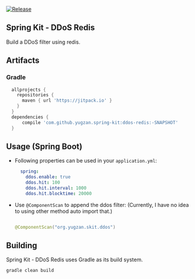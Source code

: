 [![Release](https://jitpack.io/v/yugzan/spring-kit.svg)](https://jitpack.io/#yugzan/spring-kit)

Spring Kit - DDoS Redis 
--------------------
Build a DDoS filter using redis.


## Artifacts

### Gradle

```gradle
  allprojects {
    repositories {
      maven { url 'https://jitpack.io' }
    }
  }
  dependencies {
      compile 'com.github.yugzan.spring-kit:ddos-redis:-SNAPSHOT'
  }
```


## Usage (Spring Boot)

* Following properties can be used in your `application.yml`:

    ```yml
      spring:
        ddos.enable: true
        ddos.hit: 100
        ddos.hit.interval: 1000
        ddos.hit.blocktime: 20000
    ```


* Use `@ComponentScan` to append the ddos filter:
(Currently, I have no idea to using other method auto import that.)
    
    ```java
    
    @ComponentScan("org.yugzan.skit.ddos")
    
    ```

## Building

Spring Kit - DDoS Redis  uses Gradle as its build system. 

```bash
gradle clean build
```
